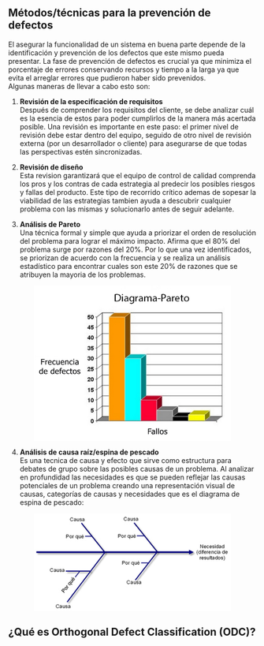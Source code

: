 ## Métodos/técnicas para la prevención de defectos

El asegurar la funcionalidad de un sistema en buena parte depende de la identificación y prevención de los defectos que este mismo pueda presentar. La fase de prevención 
de defectos es crucial ya que minimiza el porcentaje de errores conservando recursos y tiempo a la larga ya que evita el arreglar errores que pudieron haber sido prevenidos. <br>
Algunas maneras de llevar a cabo esto son:

1.	**Revisión de la especificación de requisitos** <br>
Después de comprender los requisitos del cliente, se debe analizar cuál es la esencia de estos para poder cumplirlos de la manera más acertada posible.
Una revisión es importante en este paso: el primer nivel de revisión debe estar dentro del equipo, seguido de otro nivel de revisión externa (por un desarrollador o cliente)
para asegurarse de que todas las perspectivas estén sincronizadas.

2.	**Revisión de diseño** <br>
Esta revision garantizará que el equipo de control de calidad comprenda los pros y los contras de cada estrategia al predecir los posibles riesgos y fallas del producto.
Este tipo de recorrido crítico ademas de sopesar la viabilidad de las estrategias tambien ayuda a descubrir cualquier problema con las mismas y solucionarlo antes de seguir adelante.

3.	**Análisis de Pareto** <br>
Una técnica formal y simple que ayuda a priorizar el orden de resolución del problema para lograr el máximo impacto. Afirma que el 80% del problema surge por razones del 20%.
Por lo que una vez identificados, se priorizan de acuerdo con la frecuencia y se realiza un análisis estadístico para encontrar cuales son este 20% de razones que se atribuyen la mayoria
de los problemas.

<p align="center" style="margin-bottom: 0px !important;">
  <img width="400"  src="Images/Diagrama_pareto.jpg" align="center">
</p>

4. **Análisis de causa raíz/espina de pescado** <br>
Es una tecnica de causa y efecto que sirve como estructura para debates de grupo sobre las posibles causas de un problema. Al analizar en profundidad las necesidades es que se pueden reflejar las causas potenciales de un problema creando una representación visual de causas, categorías de causas y necesidades que es el diagrama de espina de pescado:

<p align="center" style="margin-bottom: 0px !important;">
  <img width="400"  src="Images/Diagrama_fishbone.jpg" align="center">
</p>

## ¿Qué es Orthogonal Defect Classification (ODC)? <br>
